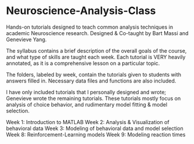 # Neuroscience-Analysis-Class
Hands-on tutorials designed to teach common analysis techniques in academic Neuroscience research. Designed & Co-taught by Bart Massi and Genevieve Yang. 

The syllabus contains a brief description of the overall goals of the course, and what type of skills are taught each week. Each tutorial is VERY heavily annotated, as it is a comprehensive lesson on a particular topic.

The folders, labeled by week, contain the tutorials given to students with answers filled in. Necessary data files and functions are also included.

I have only included tutorials that I personally designed and wrote; Genevieve wrote the remaining tutorials. These tutorials mostly focus on analysis of choice behavior, and rudimentary model fitting & model selection.


Week 1: Introduction to MATLAB
Week 2: Analysis & Visualization of behavioral data
Week 3: Modeling of behavioral data and model selection
Week 8: Reinforcement-Learning models
Week 9: Modeling reaction times
